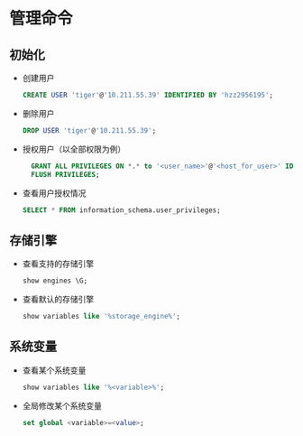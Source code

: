 # 管理命令

## 初始化

- 创建用户
    ```SQL
    CREATE USER 'tiger'@'10.211.55.39' IDENTIFIED BY 'hzz2956195';
    ```
- 删除用户
    ```SQL
    DROP USER 'tiger'@'10.211.55.39';
    ```
- 授权用户（以全部权限为例）
  ```SQL
    GRANT ALL PRIVILEGES ON *.* to '<user_name>'@'<host_for_user>' IDENTIFIED BY '<password>';
    FLUSH PRIVILEGES;
    ```
- 查看用户授权情况
    ```SQL
    SELECT * FROM information_schema.user_privileges;
    ```

## 存储引擎

- 查看支持的存储引擎
    ```SQL
    show engines \G;
    ```
- 查看默认的存储引擎
    ```SQL
    show variables like '%storage_engine%';
    ```

## 系统变量

- 查看某个系统变量
  ```SQL
  show variables like '%<variable>%';
  ```
- 全局修改某个系统变量
  ```SQL
  set global <variable>=<value>;
  ```
